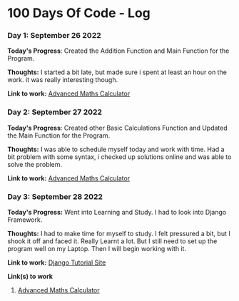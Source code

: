 # 100 Days Of Code - Log

### Day 1: September 26 2022

**Today's Progress**: Created the Addition Function and Main Function for the Program.

**Thoughts:** I started a bit late, but made sure i spent at least an hour on the work. it was really interesting though.

**Link to work:** [Advanced Maths Calculator](https://github.com/Certifieddonnie/Advanced_Maths_Calculator)

### Day 2: September 27 2022

**Today's Progress**: Created other Basic Calculations Function and Updated the Main Function for the Program.

**Thoughts:** I was able to schedule myself today and work with time. Had a bit problem with some syntax, i checked up solutions online and was able to solve the problem. 

**Link to work:** [Advanced Maths Calculator](https://github.com/Certifieddonnie/Advanced_Maths_Calculator/tree/Donald)

### Day 3: September 28 2022

**Today's Progress:** Went into Learning and Study. I had to look into Django Framework. 

**Thoughts:** I had to make time for myself to study. I felt pressured a bit, but I shook it off and faced it. Really Learnt a lot. But I still
need to set up the program well on my Laptop. Then I will begin working with it.


**Link to work:** [Django Tutorial Site](https://www.google.com/amp/s/www.geeksforgeeks.org/django-tutorial/amp/)


**Link(s) to work**
1. [Advanced Maths Calculator](https://github.com/Certifieddonnie/Advanced_Maths_Calculator)
